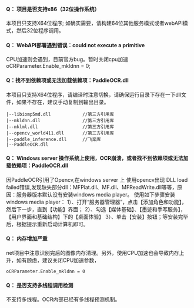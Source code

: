 #### Q： 项目是否支持x86（32位操作系统）

本项目只支持X64位程序;
如确实需要，请构建64位其他服务模式或者webAPI模式，然后32位程序调用。

#### Q： WebAPI部署遇到错误：could not execute a primitive

CPU加速则会遇到，目前官方bug。暂时关闭cpu加速    oCRParameter.Enable_mkldnn = 0;


#### Q：找不到依赖项或无法加载依赖项：PaddleOCR.dll

本项目只支持X64位程序，请编译时注意切换，请确保运行目录下存在一下dll文件，如果不存在，建议手动复制到输出目录。
```
|--libiomp5md.dll            //第三方引用库
|--mkldnn.dll                //第三方引用库
|--mklml.dll                 //第三方引用库
|--opencv_world411.dll       //第三方引用库
|--paddle_inference.dll      //飞桨库
|--PaddleOCR.dll  

```

#### Q： Windows server 操作系统上使用，OCR崩溃，或者找不到依赖项或无法加载依赖项：PaddleOCR.dll

因PaddleOCR引用了Opencv,在windows server 上 使用opencv出现 DLL load failed错误,发现缺失部分dll：MFPlat.dll、MF.dll、MFReadWrite.dll等等，原因：服务器版本默认没有安装windows media player。
使用如下步骤安装windows media player：
1）、打开“服务器管理器”，点击【添加角色和功能】，然后下一步，直到【功能】界面；
2）、勾选【媒体基础】、【墨迹和手写服务】，【用户界面和基础结构】下的【桌面体验】
3）、单击【安装】按钮；等安装完毕后，根据提示重新启动计算机即可。


#### Q： 内存增加严重

net项目中注意识别完后的图像内存清理。另外，使用CPU加速也会导致内存上升，如有顾虑，建议关闭CPU加速参数，
```
oCRParameter.Enable_mkldnn = 0

```
#### Q： 是否支持多线程调用检测

不支持多线程。OCR内部已经有多线程预测机制。
